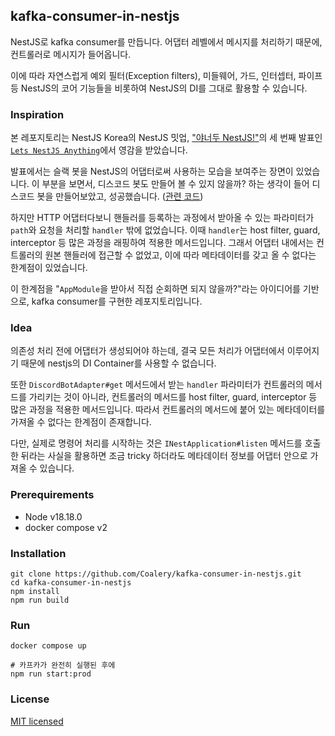 ## kafka-consumer-in-nestjs

NestJS로 kafka consumer를 만듭니다. 어댑터 레벨에서 메시지를 처리하기 때문에, 컨트롤러로 메시지가 들어옵니다.

이에 따라 자연스럽게 예외 필터(Exception filters), 미들웨어, 가드, 인터셉터, 파이프 등 NestJS의 코어 기능들을 비롯하여 NestJS의 DI를 그대로 활용할 수 있습니다.

### Inspiration

본 레포지토리는 NestJS Korea의 NestJS 밋업, ["야너두 NestJS!"](https://nestjs-korea.notion.site/3rd-NestJS-wrap-up-1bd4e5cf44f94797a0645316ac431f3b)의 세 번째 발표인 [`Lets NestJS Anything`](https://youtu.be/IsX1vgWYVpE?t=4183)에서 영감을 받았습니다.

발표에서는 슬랙 봇을 NestJS의 어댑터로써 사용하는 모습을 보여주는 장면이 있었습니다. 이 부분을 보면서, 디스코드 봇도 만들어 볼 수 있지 않을까? 하는 생각이 들어 디스코드 봇을 만들어보았고, 성공했습니다. ([관련 코드](https://github.com/Coalery/discord-bot-with-nestjs))

하지만 HTTP 어댑터다보니 핸들러를 등록하는 과정에서 받아올 수 있는 파라미터가 `path`와 요청을 처리할 `handler` 밖에 없었습니다. 이때 `handler`는 host filter, guard, interceptor 등 많은 과정을 래핑하여 적용한 메서드입니다. 그래서 어댑터 내에서는 컨트롤러의 원본 핸들러에 접근할 수 없었고, 이에 따라 메타데이터를 갖고 올 수 없다는 한계점이 있었습니다.

이 한계점을 "`AppModule`을 받아서 직접 순회하면 되지 않을까?"라는 아이디어를 기반으로, kafka consumer를 구현한 레포지토리입니다.

### Idea

의존성 처리 전에 어댑터가 생성되어야 하는데, 결국 모든 처리가 어댑터에서 이루어지기 때문에 nestjs의 DI Container를 사용할 수 없습니다.

또한 `DiscordBotAdapter#get` 메서드에서 받는 `handler` 파라미터가 컨트롤러의 메서드를 가리키는 것이 아니라, 컨트롤러의 메서드를 host filter, guard, interceptor 등 많은 과정을 적용한 메서드입니다. 따라서 컨트롤러의 메서드에 붙어 있는 메타데이터를 가져올 수 없다는 한계점이 존재합니다.

다만, 실제로 명령어 처리를 시작하는 것은 `INestApplication#listen` 메서드를 호출한 뒤라는 사실을 활용하면 조금 tricky 하더라도 메타데이터 정보를 어댑터 안으로 가져올 수 있습니다.

### Prerequirements

- Node v18.18.0
- docker compose v2

### Installation

```shell
git clone https://github.com/Coalery/kafka-consumer-in-nestjs.git
cd kafka-consumer-in-nestjs
npm install
npm run build
```

### Run

```shell
docker compose up

# 카프카가 완전히 실행된 후에
npm run start:prod
```

### License

[MIT licensed](LICENSE)
